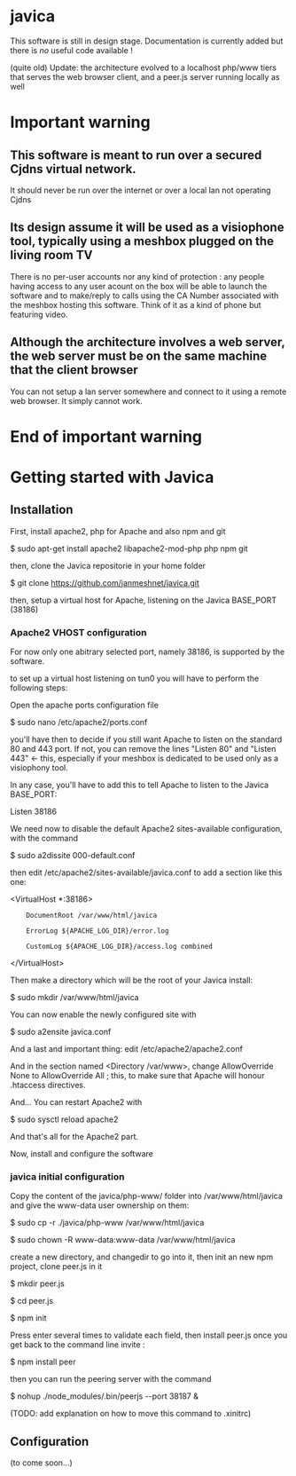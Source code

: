 # javica
This software is still in design stage. Documentation is currently added but there is *no* useful code available !

(quite old) Update: the architecture evolved to a localhost php/www tiers that serves the web browser client, and a peer.js server running locally as well





# Important warning
## This software is meant to run over a secured Cjdns virtual network. 
It should never be run over the internet or over a local lan not operating Cjdns
## Its design assume it will be used as a visiophone tool, typically using a meshbox plugged on the living room TV
There is no per-user accounts nor any kind of protection : any people having access to any user acount on the box will be able to launch the software and to make/reply to calls using the CA Number associated with the meshbox hosting this software. 
Think of it as a kind of phone but featuring video. 
## Although the architecture involves a web server, the web server must be on the same machine that the client browser
You can not setup a lan server somewhere and connect to it using a remote web browser. It simply cannot work. 
# End of important warning
          
# Getting started with Javica          
          
## Installation 

First, install apache2, php for Apache and also npm and git

$ sudo apt-get install apache2 libapache2-mod-php php npm git

then, clone the Javica repositorie in your home folder

$ git clone https://github.com/janmeshnet/javica.git

then, setup a virtual host for Apache, listening on the Javica BASE_PORT (38186)

### Apache2 VHOST configuration

For now only one abitrary selected port, namely 38186, is supported by the software. 

to set up a virtual host listening on tun0 you will have to perform the following steps: 

Open the apache ports configuration file

$ sudo nano /etc/apache2/ports.conf

you'll have then to decide if you still want Apache to listen on the standard 80 and 443 port. If not, you can remove the lines "Listen 80" and "Listen 443" <- this, especially if your meshbox is dedicated to be used only as a visiophony tool. 

In any case, you'll have to add this to tell Apache to listen to the Javica BASE_PORT:


 Listen 38186
 
 
We need now to disable the default Apache2 sites-available configuration, with the command

$ sudo a2dissite 000-default.conf 
 
then edit /etc/apache2/sites-available/javica.conf to add a section like this one: 
 
 
&lt;VirtualHost *:38186&gt;
		
		DocumentRoot /var/www/html/javica
		
        ErrorLog ${APACHE_LOG_DIR}/error.log
        
        CustomLog ${APACHE_LOG_DIR}/access.log combined
        
&lt;/VirtualHost&gt;


Then make a directory which will be the root of your Javica install: 

$ sudo mkdir /var/www/html/javica 

You can now enable the newly configured site with

$ sudo a2ensite javica.conf

And a last and important thing: edit /etc/apache2/apache2.conf

And in the section named <Directory /var/www>, change AllowOverride None to AllowOverride All ; this, to make sure that Apache will honour .htaccess directives. 


And... You can restart Apache2 with 

$ sudo sysctl reload apache2

And that's all for the Apache2 part. 


Now, install and configure the software

### javica initial configuration

 
Copy the content of the javica/php-www/ folder into /var/www/html/javica and give the www-data user ownership on them: 

$ sudo cp -r ./javica/php-www /var/www/html/javica

$ sudo chown -R www-data:www-data /var/www/html/javica

create a new directory, and changedir to go into it, then init an new npm project, clone peer.js in it

$ mkdir peer.js

$ cd peer.js

$ npm init

Press enter several times to validate each field, then install peer.js once you get back to the command line invite : 

$ npm install peer

then you can run the peering server with the command

$ nohup ./node_modules/.bin/peerjs --port 38187 &

(TODO: add explanation on how to move this command to .xinitrc)

## Configuration

(to come soon...)
